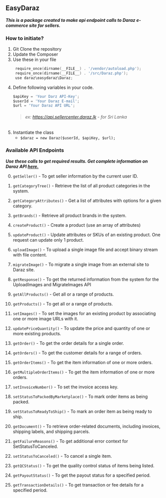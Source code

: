 ## EasyDaraz
***This is a package created to make api endpoint calls to Daraz e-commerce site for sellers.***

### How to initiate?
1. Git Clone the repository
2. Update the Composer
3. Use these in your file  
   ```go
    require_once(dirname(__FILE__) . '/vendor/autoload.php');
    require_once(dirname(__FILE__) . '/src/Daraz.php');
    use daraz\easydaraz\Daraz;
   ```
4. Define following variables in your code.
    ```go
    $apiKey = 'Your Darz API-Key';
    $userId = 'Your Daraz E-mail';
    $url = 'Your Daraz API URL';
   ```
    > ###### ex: https://api.sellercenter.daraz.lk   - for Sri Lanka
5. Instantiate the class
    * `$daraz = new Daraz($userId, $apiKey, $url);`

### Available API Endpoints

***Use these calls to get required results. Get complete information on Daraz API [here.](https://www.daraz.com/sellerapi-docs)***
    
0. ``getSeller()`` - To get seller information by the current user ID.

1. ``getCategoryTree()`` - Retrieve the list of all product categories in the system.

2. ``getCategoryAttributes()`` -  Get a list of attributes with options for a given category.

3. ``getBrands()`` - Retrieve all product brands in the system.

4. ``createProduct()`` - Create a product (use an array of attributes)

5. ``updateProduct()`` - Update attributes or SKUs of an existing product. One request can update only 1 product.

6. ``uploadImage()`` - To upload a single image file and accept binary stream with file content.

7. ``migrateImage()`` - To migrate a single image from an external site to Daraz site.

8. ``getResponse()`` - To get the returned information from the system for the UploadImages and MigrateImages API

9. ``getAllProducts()`` - Get all or a range of products.

10. ``getProducts()`` - To get all or a range of products.

11. ``setImages()`` - To set the images for an existing product by associating one or more image URLs with it.

12. ``updatePriceQuantity()`` - To update the price and quantity of one or more existing products.

13. ``getOrder()`` - To get the order details for a single order.

14. ``getOrders()`` - To get the customer details for a range of orders.

15. ``getOrderItems()`` - To get the item information of one or more orders.

16. ``getMultipleOrderItems()`` - To get the item information of one or more orders.

17. ``setInvoiceNumber()`` - To set the invoice access key.

18. ``setStatusToPackedByMarketplace()`` - To mark order items as being packed.

19. ``setStatusToReadyToShip()`` - To mark an order item as being ready to ship.

20. ``getDocument()`` - To retrieve order-related documents, including invoices, shipping labels, and shipping parcels.

21. ``getFailureReasons()`` - To get additional error context for SetStatusToCanceled.

22. ``setStatusToCanceled()`` - To cancel a single item.

23. ``getQCStatus()`` - To get the quality control status of items being listed.

24. ``getPayoutStatus()`` - To get the payout status for a specified period.

25. ``getTransactionDetails()`` - To get transaction or fee details for a specified period.